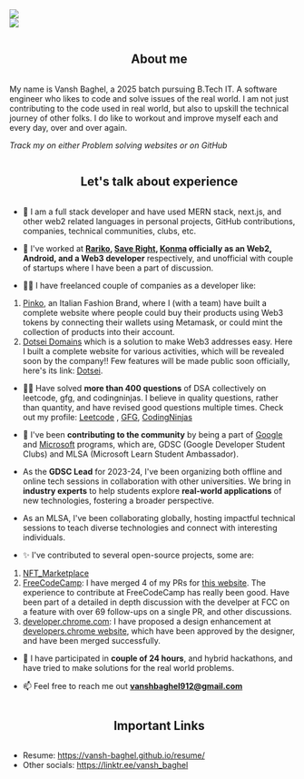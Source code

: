 <!--horizontal divider(gradiant)-->
<img src="https://user-images.githubusercontent.com/73097560/115834477-dbab4500-a447-11eb-908a-139a6edaec5c.gif">

<!--h1 without bottom border-->
<div>
    <img src="https://readme-typing-svg.herokuapp.com/?font=Poppins&CENTER=true&duration:2500&vCenter=false&color=%23FFFFFF&size=40&height=100&width=800&lines=Hello!+My+Name's+Vansh+Baghel+👋">
</div>

<!--h2 without bottom border-->
<div id="user-content-toc">
  <ul align="center">
    <summary><h2 style="display: inline-block">About me</h2></summary>
  </ul>
</div>

My name is Vansh Baghel, a 2025 batch pursuing B.Tech IT. A software engineer who likes to code and solve issues of the real world. I am not just contributing to the code used in real world, but also to upskill the technical journey of other folks.
I do like to workout and improve myself each and every day, over and over again.

_Track my on either Problem solving websites or on GitHub_

<!--h2 without bottom border-->
<div id="user-content-toc">
  <ul align="center">
    <summary><h2 style="display: inline-block">Let's talk about experience</h2></summary>
  </ul>
</div>

<!--Intro start-->

- 🔭 I am a full stack developer and have used MERN stack, next.js, and other web2 related languages in personal projects, GitHub contributions, companies, technical communities, clubs, etc.

* 💼 I've worked at **[Rariko](https://twitter.com/rariko_info), [Save Right](https://www.linkedin.com/company/saveright/), [Konma](https://www.linkedin.com/company/konmacommunity/mycompany/) officially as an Web2, Android, and a Web3 developer** respectively, and unofficial with couple of startups where I have been a part of discussion.

* 👨‍💻 I have freelanced couple of companies as a developer like:

1. [Pinko](https://www.instagram.com/pinkoofficial/), an Italian Fashion Brand, where I (with a team) have built a complete website where people could buy their products using Web3 tokens by connecting their wallets using Metamask, or could mint the collection of products into their account.
2. [Dotsei Domains](https://twitter.com/dotseidomains) which is a solution to make Web3 addresses easy. Here I built a complete website for various activities, which will be revealed soon by the company!! Few features will be made public soon officially, here's its link: [Dotsei](https://dotsei.me/).

- 👨‍💻 Have solved **more than 400 questions** of DSA collectively on leetcode, gfg, and codingninjas. I believe in quality questions, rather than quantity, and have revised good questions multiple times.
  Check out my profile: [Leetcode](https://leetcode.com/vansh_baghel/) , [GFG](https://auth.geeksforgeeks.org/user/vanshbag6rmo), [CodingNinjas](https://www.codingninjas.com/studio/profile/db8fdbf1-2f1c-48ea-9764-4c13332e4d57)

- 🤞 I've been **contributing to the community** by being a part of [Google](https://twitter.com/Google) and [Microsoft](https://twitter.com/Microsoft) programs, which are, GDSC (Google Developer Student Clubs) and MLSA (Microsoft Learn Student Ambassador).

- As the **GDSC Lead** for 2023-24, I've been organizing both offline and online tech sessions in collaboration with other universities. We bring in **industry experts** to help students explore **real-world applications** of new technologies, fostering a broader perspective.

- As an MLSA, I've been collaborating globally, hosting impactful technical sessions to teach diverse technologies and connect with interesting individuals.

- ✨ I've contributed to several open-source projects, some are:

1. [NFT_Marketplace](https://github.com/yessGlory17/nft-marketplace)
2. [FreeCodeCamp](https://github.com/freeCodeCamp/freeCodeCamp): I have merged 4 of my PRs for [this website](https://www.freecodecamp.org/). The experience to contribute at FreeCodeCamp has really been good. Have been part of a detailed in depth discussion with the develper at FCC on a feature with over 69 follow-ups on a single PR, and other discussions.
3. [developer.chrome.com](https://github.com/GoogleChrome/developer.chrome.com): I have proposed a design enhancement at [developers.chrome website](https://developer.chrome.com/), which have been approved by the designer, and have been merged successfully.

- 🌟 I have participated in **couple of 24 hours**, and hybrid hackathons, and have tried to make solutions for the real world problems.

- 📫 Feel free to reach me out **vanshbaghel912@gmail.com**

<!--h2 without bottom border-->
<div id="user-content-toc">
  <ul align="center">
    <summary><h2 style="display: inline-block">Important Links</h2></summary>
  </ul>
</div>

- Resume: https://vansh-baghel.github.io/resume/
- Other socials: https://linktr.ee/vansh_baghel
